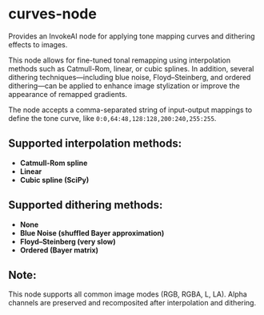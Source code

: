 # curves-node

Provides an InvokeAI node for applying tone mapping curves and dithering effects to images.

This node allows for fine-tuned tonal remapping using interpolation methods such as Catmull-Rom, linear, or
cubic splines. In addition, several dithering techniques—including blue noise, Floyd–Steinberg, and ordered
dithering—can be applied to enhance image stylization or improve the appearance of remapped gradients.

The node accepts a comma-separated string of input-output mappings to define the tone curve, like
`0:0,64:48,128:128,200:240,255:255`.

## Supported interpolation methods:

* **Catmull-Rom spline**
* **Linear**
* **Cubic spline (SciPy)**

## Supported dithering methods:

* **None**
* **Blue Noise (shuffled Bayer approximation)**
* **Floyd–Steinberg (very slow)**
* **Ordered (Bayer matrix)**

## Note:

This node supports all common image modes (RGB, RGBA, L, LA). Alpha channels are preserved and recomposited after
interpolation and dithering.
